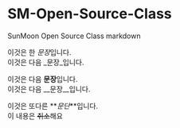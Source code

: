 # SM-Open-Source-Class
SunMoon Open Source Class markdown

이것은 한 *문장*입니다.  
이것은 다음 _문장_입니다.

이것은 다음 **문장**입니다.  
이것은 다음 __문장__입니다.

이것은 또다른 **_문단_**입니다.  
이 내용은 ~~취소~~해요
